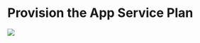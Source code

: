 # Provision the App Service Plan

<a href="https://portal.azure.com/#create/Microsoft.Template/uri/https%3A%2F%2Fraw.githubusercontent.com%2Fazure%2Fazure-quickstart-templates%2Fmaster%2F201-web-app-sql-database%2Fazuredeploy.json" target="_blank">
    <img src="http://azuredeploy.net/deploybutton.png"/>
</a>

